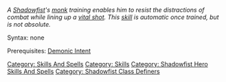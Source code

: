 *A [Shadowfist](:Category:_Shadowfists.md "wikilink")'s
[monk](:Category:_Monks.md "wikilink") training enables him to resist
the distractions of combat while lining up a [vital
shot](Vital_Shot.md "wikilink"). This
[skill](:Category:_Skills.md "wikilink") is automatic once trained, but
is not absolute.*

Syntax: none

Prerequisites: [Demonic Intent](Demonic_Intent "wikilink")

[Category: Skills And Spells](Category:_Skills_And_Spells "wikilink")
[Category: Skills](Category:_Skills "wikilink") [Category: Shadowfist
Hero Skills And
Spells](Category:_Shadowfist_Hero_Skills_And_Spells "wikilink")
[Category: Shadowfist Class
Definers](Category:_Shadowfist_Class_Definers "wikilink")
